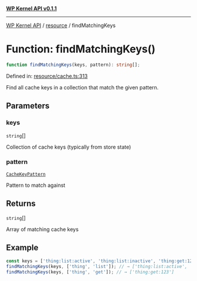 [**WP Kernel API v0.1.1**](../../README.md)

---

[WP Kernel API](../../README.md) / [resource](../README.md) / findMatchingKeys

# Function: findMatchingKeys()

```ts
function findMatchingKeys(keys, pattern): string[];
```

Defined in: [resource/cache.ts:313](https://github.com/theGeekist/wp-kernel/blob/main/packages/kernel/src/resource/cache.ts#L313)

Find all cache keys in a collection that match the given pattern.

## Parameters

### keys

`string`[]

Collection of cache keys (typically from store state)

### pattern

[`CacheKeyPattern`](../type-aliases/CacheKeyPattern.md)

Pattern to match against

## Returns

`string`[]

Array of matching cache keys

## Example

```ts
const keys = ['thing:list:active', 'thing:list:inactive', 'thing:get:123'];
findMatchingKeys(keys, ['thing', 'list']); // → ['thing:list:active', 'thing:list:inactive']
findMatchingKeys(keys, ['thing', 'get']); // → ['thing:get:123']
```
